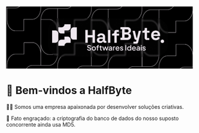 ![Banner da comunidade de desenvolvedores](https://github.com/Halfbyte-Labs/.github/blob/main/profile/cover.png?raw=true)

# 👋 Bem-vindos a HalfByte


🙋‍♀️ Somos uma empresa apaixonada por desenvolver soluções criativas.

🍿 Fato engraçado: a criptografia do banco de dados do nosso suposto concorrente ainda usa MD5.
